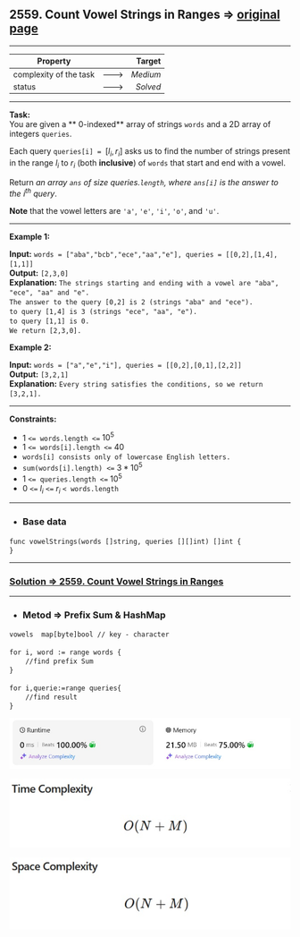 ## 2559. Count Vowel Strings in Ranges => [original page](https://leetcode.com/problems/count-vowel-strings-in-ranges/description/ "https://leetcode.com/problems/count-vowel-strings-in-ranges/description/")

---
| Property               |      |   Target |              
|------------------------|:----:|---------:|
| complexity of the task | ---> | _Medium_ |
| status                 | ---> | _Solved_ |

---
**Task:**  
You are given a ** 0-indexed** array of strings `words` and a 2D array of integers `queries`.

Each query `queries[i] = `$[l_i, r_i]$ asks us to find the number of strings present in the range $l_i$ to $r_i$ (both **inclusive**) of `words` that start and end with a vowel.

Return _an array `ans` of size queries.`length`, where `ans[i]` is the answer to the $i^{th}$ query_.

**Note** that the vowel letters are `'a'`, `'e'`, `'i'`, `'o'`, and `'u'`.

---
**Example 1:**

**Input:** `words = ["aba","bcb","ece","aa","e"], queries = [[0,2],[1,4],[1,1]]`  
**Output:** `[2,3,0]`  
**Explanation:** `The strings starting and ending with a vowel are "aba", "ece", "aa" and "e".`  
`The answer to the query [0,2] is 2 (strings "aba" and "ece").`  
`to query [1,4] is 3 (strings "ece", "aa", "e").`  
`to query [1,1] is 0.`  
`We return [2,3,0].`  

**Example 2:**

**Input:** `words = ["a","e","i"], queries = [[0,2],[0,1],[2,2]]`  
**Output:** `[3,2,1]`  
**Explanation:** `Every string satisfies the conditions, so we return [3,2,1].`  

---
**Constraints:**

   * $1$ `<= words.length <=` $10^5$
   * $1$ `<= words[i].length <=` $40$
   * `words[i] consists only of lowercase English letters.`
   * `sum(words[i].length) <=` $3 * 10^5$
   * $1$ `<= queries.length <=` $10^5$
   * $0$ `<=` $l_i$ `<=` $r_i$ `< words.length`
 
---
* ### Base data

```Golang
func vowelStrings(words []string, queries [][]int) []int {	
}
```

---
### [Solution => 2559. Count Vowel Strings in Ranges](https://github.com/Ekvo/Leetcode-problems/blob/main/Leetcode-Problems-List/2559-Count-Vowel-Strings-in-Ranges/leetcodetwofivefivenine.go "https://github.com/Ekvo/Leetcode-problems/blob/main/Leetcode-Problems-List/2559-Count-Vowel-Strings-in-Ranges/leetcodetwofivefivenine.go")

---
* ### Metod => Prefix Sum & HashMap
```Golang
vowels  map[byte]bool // key - character

for i, word := range words {   
    //find prefix Sum	   	
}

for i,querie:=range queries{
	//find result
}
```

![submit](https://github.com/Ekvo/Leetcode-problems/blob/main/Leetcode-Problems-Submit-Screenshots/2559_Count_Vowel_Strings_in_Ranges.jpg)

![submit](https://github.com/Ekvo/Leetcode-problems/blob/main/Leetcode-Problems-Submit-Screenshots/2559_Count_Vowel_Strings_in_Ranges_Time.jpg)

![submit](https://github.com/Ekvo/Leetcode-problems/blob/main/Leetcode-Problems-Submit-Screenshots/2559_Count_Vowel_Strings_in_Ranges_Space.jpg)
